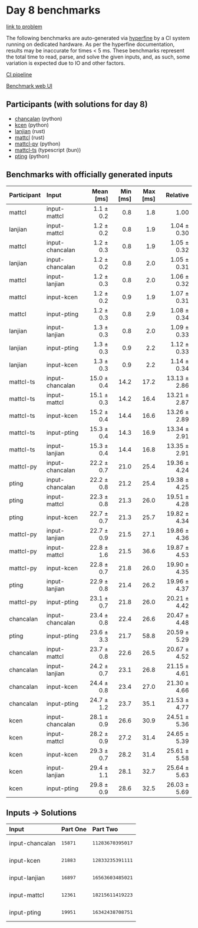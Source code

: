 # Day 8 benchmarks

[link to problem](https://adventofcode.com/2023/day/8)

The following benchmarks are auto-generated via
[hyperfine](https://github.com/sharkdp/hyperfine) by a CI system running on
dedicated hardware. As per the hyperfine documentation, results may be
inaccurate for times < 5 ms. These benchmarks represent the total time to read,
parse, and solve the given inputs, and, as such, some variation is expected due
to IO and other factors.

[CI pipeline](http://ci.papercode.net:8080/teams/main/pipelines/aoc2023)

[Benchmark web UI](https://aoc.ancalagon.black)


## Participants (with solutions for day 8)

- [chancalan](https://github.com/chancalan/aoc2023) (python)
- [kcen](https://github.com/kcen/aoc2023) (python)
- [lanjian](https://github.com/lanjian/aoc-2023) (rust)
- [mattcl](https://github.com/mattcl/aoc2023) (rust)
- [mattcl-py](https://github.com/mattcl/aoc2023-py) (python)
- [mattcl-ts](https://github.com/mattcl/aoc2023-js) (typescript (bun))
- [pting](https://github.com/pting/aoc2023) (python)


## Benchmarks with officially generated inputs

| Participant | Input | Mean [ms] | Min [ms] | Max [ms] | Relative |
|:---|:---|---:|---:|---:|---:|
| mattcl | input-mattcl | 1.1 ± 0.2 | 0.8 | 1.8 | 1.00 |
| lanjian | input-mattcl | 1.2 ± 0.2 | 0.8 | 1.9 | 1.04 ± 0.30 |
| mattcl | input-chancalan | 1.2 ± 0.3 | 0.8 | 1.9 | 1.05 ± 0.32 |
| lanjian | input-chancalan | 1.2 ± 0.2 | 0.8 | 2.0 | 1.05 ± 0.31 |
| mattcl | input-lanjian | 1.2 ± 0.3 | 0.8 | 2.0 | 1.06 ± 0.32 |
| mattcl | input-kcen | 1.2 ± 0.2 | 0.9 | 1.9 | 1.07 ± 0.31 |
| mattcl | input-pting | 1.2 ± 0.3 | 0.8 | 2.9 | 1.08 ± 0.34 |
| lanjian | input-lanjian | 1.3 ± 0.3 | 0.8 | 2.0 | 1.09 ± 0.33 |
| lanjian | input-pting | 1.3 ± 0.3 | 0.9 | 2.2 | 1.12 ± 0.33 |
| lanjian | input-kcen | 1.3 ± 0.3 | 0.9 | 2.2 | 1.14 ± 0.34 |
| mattcl-ts | input-chancalan | 15.0 ± 0.4 | 14.2 | 17.2 | 13.13 ± 2.86 |
| mattcl-ts | input-mattcl | 15.1 ± 0.3 | 14.2 | 16.4 | 13.21 ± 2.87 |
| mattcl-ts | input-kcen | 15.2 ± 0.4 | 14.4 | 16.6 | 13.26 ± 2.89 |
| mattcl-ts | input-pting | 15.3 ± 0.4 | 14.3 | 16.9 | 13.34 ± 2.91 |
| mattcl-ts | input-lanjian | 15.3 ± 0.4 | 14.4 | 16.8 | 13.35 ± 2.91 |
| mattcl-py | input-chancalan | 22.2 ± 0.7 | 21.0 | 25.4 | 19.36 ± 4.24 |
| pting | input-chancalan | 22.2 ± 0.8 | 21.2 | 25.4 | 19.38 ± 4.25 |
| pting | input-mattcl | 22.3 ± 0.8 | 21.3 | 26.0 | 19.51 ± 4.28 |
| pting | input-kcen | 22.7 ± 0.7 | 21.3 | 25.7 | 19.82 ± 4.34 |
| mattcl-py | input-lanjian | 22.7 ± 0.9 | 21.5 | 27.1 | 19.86 ± 4.36 |
| mattcl-py | input-mattcl | 22.8 ± 1.6 | 21.5 | 36.6 | 19.87 ± 4.53 |
| mattcl-py | input-kcen | 22.8 ± 0.7 | 21.8 | 26.0 | 19.90 ± 4.35 |
| pting | input-lanjian | 22.9 ± 0.8 | 21.4 | 26.2 | 19.96 ± 4.37 |
| mattcl-py | input-pting | 23.1 ± 0.7 | 21.8 | 26.0 | 20.21 ± 4.42 |
| chancalan | input-chancalan | 23.4 ± 0.8 | 22.4 | 26.6 | 20.47 ± 4.48 |
| pting | input-pting | 23.6 ± 3.3 | 21.7 | 58.8 | 20.59 ± 5.29 |
| chancalan | input-mattcl | 23.7 ± 0.8 | 22.6 | 26.5 | 20.67 ± 4.52 |
| chancalan | input-lanjian | 24.2 ± 0.7 | 23.1 | 26.8 | 21.15 ± 4.61 |
| chancalan | input-kcen | 24.4 ± 0.8 | 23.4 | 27.0 | 21.30 ± 4.66 |
| chancalan | input-pting | 24.7 ± 1.2 | 23.7 | 35.1 | 21.53 ± 4.77 |
| kcen | input-chancalan | 28.1 ± 0.9 | 26.6 | 30.9 | 24.51 ± 5.36 |
| kcen | input-mattcl | 28.2 ± 0.9 | 27.2 | 31.4 | 24.65 ± 5.39 |
| kcen | input-kcen | 29.3 ± 0.7 | 28.2 | 31.4 | 25.61 ± 5.58 |
| kcen | input-lanjian | 29.4 ± 1.1 | 28.1 | 32.7 | 25.64 ± 5.63 |
| kcen | input-pting | 29.8 ± 0.9 | 28.6 | 32.5 | 26.03 ± 5.69 |


## Inputs -> Solutions

| Input | Part One | Part Two |
|:---|:---|:---|
|input-chancalan|<pre>15871</pre>|<pre>11283670395017</pre>|
|input-kcen|<pre>21883</pre>|<pre>12833235391111</pre>|
|input-lanjian|<pre>16897</pre>|<pre>16563603485021</pre>|
|input-mattcl|<pre>12361</pre>|<pre>18215611419223</pre>|
|input-pting|<pre>19951</pre>|<pre>16342438708751</pre>|